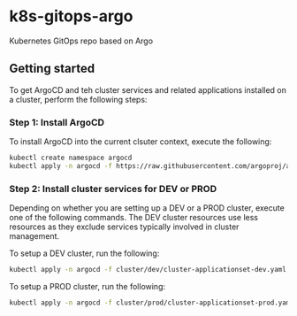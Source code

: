 # k8s-gitops-argo

Kubernetes GitOps repo based on Argo

## Getting started

To get ArgoCD and teh cluster services and related applications installed on a cluster, perform the following steps:

### Step 1: Install ArgoCD

To install ArgoCD into the current clsuter context, execute the following:

```bash
kubectl create namespace argocd
kubectl apply -n argocd -f https://raw.githubusercontent.com/argoproj/argo-cd/stable/manifests/core-install.yaml
```

### Step 2: Install cluster services for DEV or PROD

Depending on whether you are setting up a DEV or a PROD cluster, execute one of the following commands. The DEV cluster resources use less resources as they exclude services typically involved in cluster management.

To setup a DEV cluster, run the following:

```bash
kubectl apply -n argocd -f cluster/dev/cluster-applicationset-dev.yaml
```

To setup a PROD cluster, run the following:

```bash
kubectl apply -n argocd -f cluster/prod/cluster-applicationset-prod.yaml
```

